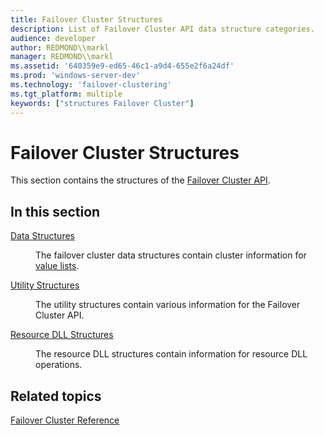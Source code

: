 ```yaml
---
title: Failover Cluster Structures
description: List of Failover Cluster API data structure categories.
audience: developer
author: REDMOND\\markl
manager: REDMOND\\markl
ms.assetid: '640359e9-ed65-46c1-a9d4-655e2f6a24df'
ms.prod: 'windows-server-dev'
ms.technology: 'failover-clustering'
ms.tgt_platform: multiple
keywords: ["structures Failover Cluster"]
---
```


# Failover Cluster Structures

This section contains the structures of the [Failover Cluster API](the-server-cluster-api.md).

## In this section

<dl> <dt>

[Data Structures](data-structures.md)
</dt> <dd>

The failover cluster data structures contain cluster information for [value lists](value-lists.md).

</dd> <dt>

[Utility Structures](utility-structures.md)
</dt> <dd>

The utility structures contain various information for the Failover Cluster API.

</dd> <dt>

[Resource DLL Structures](resource-dll-structures.md)
</dt> <dd>

The resource DLL structures contain information for resource DLL operations.

</dd> </dl>

## Related topics

<dl> <dt>

[Failover Cluster Reference](failover-cluster-reference.md)
</dt> </dl>

 

 




